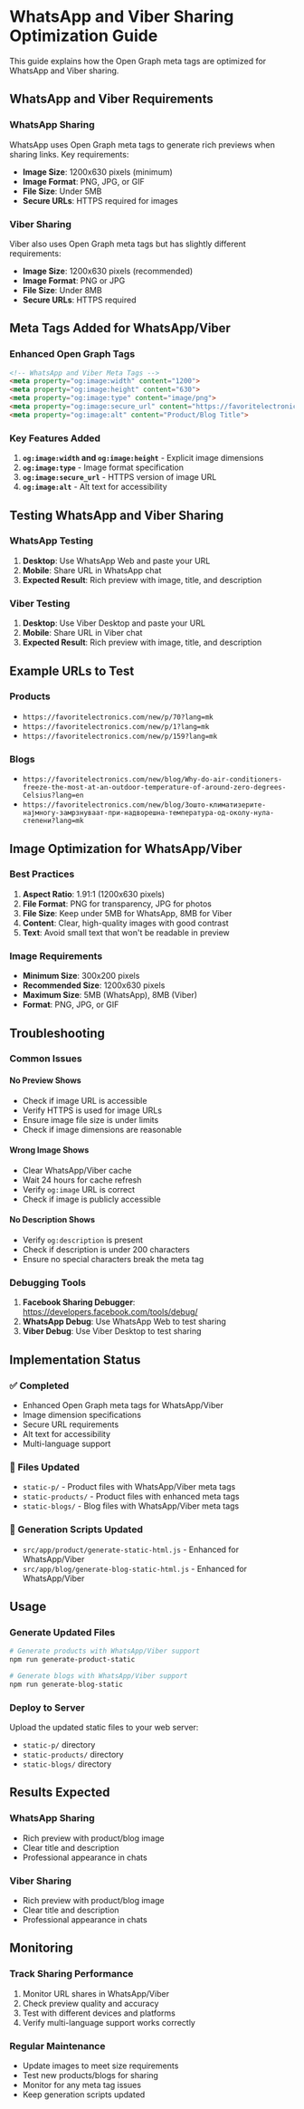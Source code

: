 # WhatsApp and Viber Sharing Optimization Guide

This guide explains how the Open Graph meta tags are optimized for WhatsApp and Viber sharing.

## WhatsApp and Viber Requirements

### **WhatsApp Sharing**
WhatsApp uses Open Graph meta tags to generate rich previews when sharing links. Key requirements:

- **Image Size**: 1200x630 pixels (minimum)
- **Image Format**: PNG, JPG, or GIF
- **File Size**: Under 5MB
- **Secure URLs**: HTTPS required for images

### **Viber Sharing**
Viber also uses Open Graph meta tags but has slightly different requirements:

- **Image Size**: 1200x630 pixels (recommended)
- **Image Format**: PNG or JPG
- **File Size**: Under 8MB
- **Secure URLs**: HTTPS required

## Meta Tags Added for WhatsApp/Viber

### **Enhanced Open Graph Tags**
```html
<!-- WhatsApp and Viber Meta Tags -->
<meta property="og:image:width" content="1200">
<meta property="og:image:height" content="630">
<meta property="og:image:type" content="image/png">
<meta property="og:image:secure_url" content="https://favoritelectronics.com/...">
<meta property="og:image:alt" content="Product/Blog Title">
```

### **Key Features Added**
1. **`og:image:width` and `og:image:height`** - Explicit image dimensions
2. **`og:image:type`** - Image format specification
3. **`og:image:secure_url`** - HTTPS version of image URL
4. **`og:image:alt`** - Alt text for accessibility

## Testing WhatsApp and Viber Sharing

### **WhatsApp Testing**
1. **Desktop**: Use WhatsApp Web and paste your URL
2. **Mobile**: Share URL in WhatsApp chat
3. **Expected Result**: Rich preview with image, title, and description

### **Viber Testing**
1. **Desktop**: Use Viber Desktop and paste your URL
2. **Mobile**: Share URL in Viber chat
3. **Expected Result**: Rich preview with image, title, and description

## Example URLs to Test

### **Products**
- `https://favoritelectronics.com/new/p/70?lang=mk`
- `https://favoritelectronics.com/new/p/1?lang=mk`
- `https://favoritelectronics.com/new/p/159?lang=mk`

### **Blogs**
- `https://favoritelectronics.com/new/blog/Why-do-air-conditioners-freeze-the-most-at-an-outdoor-temperature-of-around-zero-degrees-Celsius?lang=en`
- `https://favoritelectronics.com/new/blog/Зошто-климатизерите-најмногу-замрзнуваат-при-надворешна-температура-од-околу-нула-степени?lang=mk`

## Image Optimization for WhatsApp/Viber

### **Best Practices**
1. **Aspect Ratio**: 1.91:1 (1200x630 pixels)
2. **File Format**: PNG for transparency, JPG for photos
3. **File Size**: Keep under 5MB for WhatsApp, 8MB for Viber
4. **Content**: Clear, high-quality images with good contrast
5. **Text**: Avoid small text that won't be readable in preview

### **Image Requirements**
- **Minimum Size**: 300x200 pixels
- **Recommended Size**: 1200x630 pixels
- **Maximum Size**: 5MB (WhatsApp), 8MB (Viber)
- **Format**: PNG, JPG, or GIF

## Troubleshooting

### **Common Issues**

#### **No Preview Shows**
- Check if image URL is accessible
- Verify HTTPS is used for image URLs
- Ensure image file size is under limits
- Check if image dimensions are reasonable

#### **Wrong Image Shows**
- Clear WhatsApp/Viber cache
- Wait 24 hours for cache refresh
- Verify `og:image` URL is correct
- Check if image is publicly accessible

#### **No Description Shows**
- Verify `og:description` is present
- Check if description is under 200 characters
- Ensure no special characters break the meta tag

### **Debugging Tools**
1. **Facebook Sharing Debugger**: https://developers.facebook.com/tools/debug/
2. **WhatsApp Debug**: Use WhatsApp Web to test sharing
3. **Viber Debug**: Use Viber Desktop to test sharing

## Implementation Status

### **✅ Completed**
- Enhanced Open Graph meta tags for WhatsApp/Viber
- Image dimension specifications
- Secure URL requirements
- Alt text for accessibility
- Multi-language support

### **📁 Files Updated**
- `static-p/` - Product files with WhatsApp/Viber meta tags
- `static-products/` - Product files with enhanced meta tags
- `static-blogs/` - Blog files with WhatsApp/Viber meta tags

### **🔄 Generation Scripts Updated**
- `src/app/product/generate-static-html.js` - Enhanced for WhatsApp/Viber
- `src/app/blog/generate-blog-static-html.js` - Enhanced for WhatsApp/Viber

## Usage

### **Generate Updated Files**
```bash
# Generate products with WhatsApp/Viber support
npm run generate-product-static

# Generate blogs with WhatsApp/Viber support
npm run generate-blog-static
```

### **Deploy to Server**
Upload the updated static files to your web server:
- `static-p/` directory
- `static-products/` directory  
- `static-blogs/` directory

## Results Expected

### **WhatsApp Sharing**
- Rich preview with product/blog image
- Clear title and description
- Professional appearance in chats

### **Viber Sharing**
- Rich preview with product/blog image
- Clear title and description
- Professional appearance in chats

## Monitoring

### **Track Sharing Performance**
1. Monitor URL shares in WhatsApp/Viber
2. Check preview quality and accuracy
3. Test with different devices and platforms
4. Verify multi-language support works correctly

### **Regular Maintenance**
- Update images to meet size requirements
- Test new products/blogs for sharing
- Monitor for any meta tag issues
- Keep generation scripts updated 